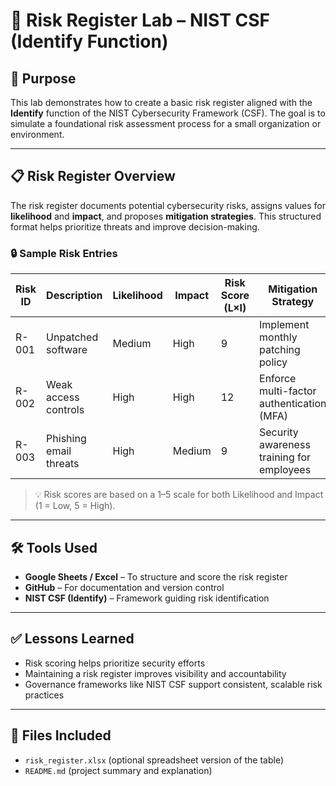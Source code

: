 # 🧾 Risk Register Lab – NIST CSF (Identify Function)

## 📌 Purpose

This lab demonstrates how to create a basic risk register aligned with the **Identify** function of the NIST Cybersecurity Framework (CSF). The goal is to simulate a foundational risk assessment process for a small organization or environment.

---

## 📋 Risk Register Overview

The risk register documents potential cybersecurity risks, assigns values for **likelihood** and **impact**, and proposes **mitigation strategies**. This structured format helps prioritize threats and improve decision-making.

### 🔒 Sample Risk Entries

| Risk ID | Description               | Likelihood | Impact | Risk Score (L×I) | Mitigation Strategy                       |
|---------|---------------------------|------------|--------|------------------|-------------------------------------------|
| R-001   | Unpatched software        | Medium     | High   | 9                | Implement monthly patching policy         |
| R-002   | Weak access controls      | High       | High   | 12               | Enforce multi-factor authentication (MFA) |
| R-003   | Phishing email threats    | High       | Medium | 9                | Security awareness training for employees |

> 💡 Risk scores are based on a 1–5 scale for both Likelihood and Impact (1 = Low, 5 = High).

---

## 🛠️ Tools Used

- **Google Sheets / Excel** – To structure and score the risk register
- **GitHub** – For documentation and version control
- **NIST CSF (Identify)** – Framework guiding risk identification

---

## ✅ Lessons Learned

- Risk scoring helps prioritize security efforts
- Maintaining a risk register improves visibility and accountability
- Governance frameworks like NIST CSF support consistent, scalable risk practices

---

## 📂 Files Included

- `risk_register.xlsx` (optional spreadsheet version of the table)
- `README.md` (project summary and explanation)

